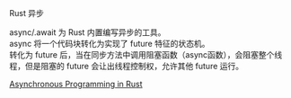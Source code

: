 Rust 异步

async/.await 为 Rust 内置编写异步的工具。  
async 将一个代码块转化为实现了 future 特征的状态机。  
转化为 future 后，当在同步方法中调用阻塞函数（async函数），会阻塞整个线程，但是阻塞的 future 会让出线程控制权，允许其他 future 运行。  

[Asynchronous Programming in Rust](https://rust-lang.github.io/async-book/01_getting_started/01_chapter.html)
